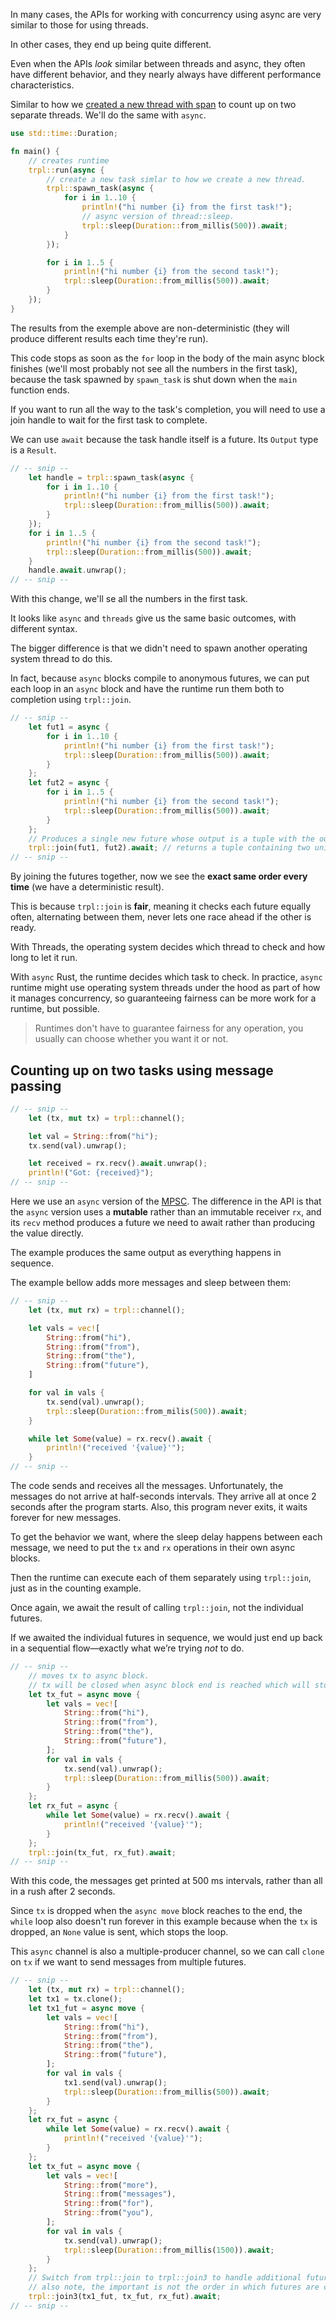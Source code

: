 In many cases, the APIs for working with concurrency using async are very similar to those for using threads.

In other cases, they end up being quite different.

Even when the APIs _look_ similar between threads and async, they often have different behavior, and they nearly always have different performance characteristics.

Similar to how we [created a new thread with span](shared_state_concurrency.md#Atomic%20Reference%20Counting%20with%20`Arc<T>`) to count up on two separate threads. We'll do the same with `async`.
```Rust
use std::time::Duration;

fn main() {
	// creates runtime
    trpl::run(async {
		// create a new task simlar to how we create a new thread.
        trpl::spawn_task(async {
            for i in 1..10 {
                println!("hi number {i} from the first task!");
				// async version of thread::sleep.
                trpl::sleep(Duration::from_millis(500)).await;
            }
        });

        for i in 1..5 {
            println!("hi number {i} from the second task!");
            trpl::sleep(Duration::from_millis(500)).await;
        }
    });
}
```

The results from the exemple above are non-deterministic (they will produce different results each time they're run).

This code stops as soon as the `for` loop in the body of the main async block finishes (we'll most probably not see all the numbers in the first task), because the task spawned by `spawn_task` is shut down when the `main` function ends.

If you want to run all the way to the task's completion, you will need to use a join handle to wait for the first task to complete.

We can use `await` because the task handle itself is a future. Its `Output` type is a `Result`.
```Rust
// -- snip --
    let handle = trpl::spawn_task(async {
        for i in 1..10 {
            println!("hi number {i} from the first task!");
            trpl::sleep(Duration::from_millis(500)).await;
        }
    });
    for i in 1..5 {
        println!("hi number {i} from the second task!");
        trpl::sleep(Duration::from_millis(500)).await;
    }
    handle.await.unwrap();
// -- snip --
```

With this change, we'll se all the numbers in the first task.

It looks like `async` and `threads` give us the same basic outcomes, with different syntax.

The bigger difference is that we didn't need to spawn another operating system thread to do this.

In fact, because `async` blocks compile to anonymous futures, we can put each loop in an `async` block and have the runtime run them both to completion using `trpl::join`.

```Rust
// -- snip --
    let fut1 = async {
        for i in 1..10 {
            println!("hi number {i} from the first task!");
            trpl::sleep(Duration::from_millis(500)).await;
        }
    };
    let fut2 = async {
	    for i in 1..5 {
	        println!("hi number {i} from the second task!");
	        trpl::sleep(Duration::from_millis(500)).await;
	    }
	};
	// Produces a single new future whose output is a tuple with the output of each future you passed in once they BOTH complete.
    trpl::join(fut1, fut2).await; // returns a tuple containing two unit values.
// -- snip --
```

By joining the futures together, now we see the **exact same order every time** (we have a deterministic result).

This is because `trpl::join` is **fair**, meaning it checks each future equally often, alternating between them, never lets one race ahead if the other is ready.

With Threads, the operating system decides which thread to check and how long to let it run.

With `async` Rust, the runtime decides which task to check. In practice, `async` runtime might use operating system threads under the hood as part of how it manages concurrency, so guaranteeing fairness can be more work for a runtime, but possible.

>Runtimes don't have to guarantee fairness for any operation, you usually can choose whether you want it or not.
## Counting up on two tasks using message passing
```Rust
// -- snip --
	let (tx, mut tx) = trpl::channel();

	let val = String::from("hi");
	tx.send(val).unwrap();

	let received = rx.recv().await.unwrap();
	println!("Got: {received}");
// -- snip --
```

Here we use an `async` version of the [MPSC](using_message_passing.md). The difference in the API is that the `async` version uses a **mutable** rather than an immutable receiver `rx`, and its `recv` method produces a future we need to await rather than producing the value directly.

The example produces the same output as everything happens in sequence.

The example bellow adds more messages and sleep between them:
```Rust
// -- snip --
	let (tx, mut rx) = trpl::channel();

	let vals = vec![
		String::from("hi"),
		String::from("from"),
		String::from("the"),
		String::from("future"),
	]

	for val in vals {
		tx.send(val).unwrap();
		trpl::sleep(Duration::from_milis(500)).await;
	}

	while let Some(value) = rx.recv().await {
		println!("received '{value}'");
	}
// -- snip --
```

The code sends and receives all the messages. Unfortunately, the messages do not arrive at half-seconds intervals. They arrive all at once 2 seconds after the program starts. Also, this program never exits, it waits forever for new messages.

To get the behavior we want, where the sleep delay happens between each message, we need to put the `tx` and `rx` operations in their own async blocks.

Then the runtime can execute each of them separately using `trpl::join`, just as in the counting example.

Once again, we await the result of calling `trpl::join`, not the individual futures.

If we awaited the individual futures in sequence, we would just end up back in a sequential flow—exactly what we’re trying _not_ to do.
```Rust
// -- snip --
	// moves tx to async block.
	// tx will be closed when async block end is reached which will stop the while loop becase a None value will be sent.
    let tx_fut = async move {
        let vals = vec![
            String::from("hi"),
            String::from("from"),
            String::from("the"),
            String::from("future"),
        ];
        for val in vals {
            tx.send(val).unwrap();
            trpl::sleep(Duration::from_millis(500)).await;
        }
    };
    let rx_fut = async {
        while let Some(value) = rx.recv().await {
            println!("received '{value}'");
        }
    };
    trpl::join(tx_fut, rx_fut).await;
// -- snip --
```

With this code, the messages get printed at 500 ms intervals, rather than all in a rush after 2 seconds.

Since `tx` is dropped when the `async move` block reaches to the end, the `while` loop also doesn't run forever in this example because when the `tx` is dropped, an `None` value is sent, which stops the loop.

This `async` channel is also a multiple-producer channel, so we can call `clone` on `tx` if we want to send messages from multiple futures.
```Rust
// -- snip --
    let (tx, mut rx) = trpl::channel();
    let tx1 = tx.clone();
    let tx1_fut = async move {
        let vals = vec![
            String::from("hi"),
            String::from("from"),
            String::from("the"),
            String::from("future"),
        ];
        for val in vals {
            tx1.send(val).unwrap();
            trpl::sleep(Duration::from_millis(500)).await;
        }
    };
    let rx_fut = async {
        while let Some(value) = rx.recv().await {
            println!("received '{value}'");
        }
    };
    let tx_fut = async move {
        let vals = vec![
            String::from("more"),
            String::from("messages"),
            String::from("for"),
            String::from("you"),
        ];
        for val in vals {
            tx.send(val).unwrap();
            trpl::sleep(Duration::from_millis(1500)).await;
        }
    };
	// Switch from trpl::join to trpl::join3 to handle additional future.
	// also note, the important is not the order in which futures are created but rather the order they're awaited.
    trpl::join3(tx1_fut, tx_fut, rx_fut).await;
// -- snip --
```
